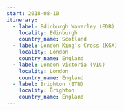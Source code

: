 ```yaml
---
start: 2018-08-10
itinerary:
  - label: Edinburgh Waverley (EDB)
    locality: Edinburgh
    country_name: Scotland
  - label: London King’s Cross (KGX)
    locality: London
    country_name: England
  - label: London Victoria (VIC)
    locality: London
    country_name: England
  - label: Brighton (BTN)
    locality: Brighton
    country_name: England
---
```

